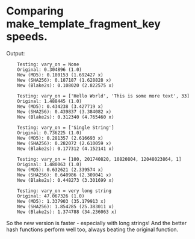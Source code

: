 # Comparing make_template_fragment_key speeds.

Output:
```
    Testing: vary_on = None
    Original: 0.304896 (1.0)
    New (MD5): 0.180153 (1.692427 x)
    New (SHA256): 0.187187 (1.628828 x)
    New (Blake2s): 0.108020 (2.822575 x)

    Testing: vary_on = ['Hello World', 'This is some more text', 33]
    Original: 1.488445 (1.0)
    New (MD5): 0.434238 (3.427719 x)
    New (SHA256): 0.439837 (3.384082 x)
    New (Blake2s): 0.312340 (4.765460 x)

    Testing: vary_on = ['Single String']
    Original: 0.736225 (1.0)
    New (MD5): 0.281357 (2.616693 x)
    New (SHA256): 0.282072 (2.610059 x)
    New (Blake2s): 0.177312 (4.152141 x)

    Testing: vary_on = [100, 201740820, 10820804, 12048023864, 1]
    Original: 1.480063 (1.0)
    New (MD5): 0.632621 (2.339574 x)
    New (SHA256): 0.640986 (2.309041 x)
    New (Blake2s): 0.448273 (3.301699 x)

    Testing: vary_on = very long string
    Original: 47.067326 (1.0)
    New (MD5): 1.337903 (35.179913 x)
    New (SHA256): 1.854285 (25.383011 x)
    New (Blake2s): 1.374788 (34.236063 x)
```

So the new version is faster - especially with long strings!
And the better hash functions perform well too, always beating the original
function.
